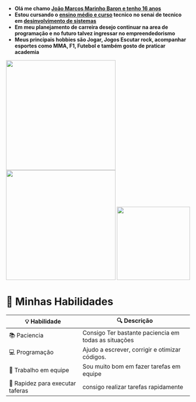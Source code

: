 - **Olá me chamo <ins>João Marcos Marinho Baron e tenho 16 anos</ins>**
- **Estou cursando o <ins>ensino médio e curso</ins> tecnico no senai de tecnico em <ins>desinvolvimento de sistemas</ins>**
- **Em meu planejamento de carreira desejo continuar na area de programação e no futuro talvez ingressar no empreendedorismo**
- **Meus principais hobbies são Jogar, Jogos Escutar rock, acompanhar esportes como MMA, F1, Futebol e também gosto de praticar academia**


<img src="https://github.com/user-attachments/assets/6a326f38-835e-4aaf-957a-8f0779206f7a" width="300">

<img src="https://github.com/user-attachments/assets/94c439c0-081f-4752-b2ab-54bc9b8ebfcc" width="300">

<img src="https://github.com/user-attachments/assets/b1fb12ae-277e-4454-a607-a02ff6d77df8" width="200">


 # 🤖 Minhas Habilidades  

| 💡 Habilidade       | 🔍 Descrição |
|--------------------|-------------|
| 📚 Paciencia | Consigo Ter bastante paciencia em todas as situações |
| 💻 Programação | Ajudo a escrever, corrigir e otimizar códigos. |
| 🎯 Trabalho em equipe| Sou muito bom em fazer tarefas em equipe |
| 🚀 Rapidez para executar taferas | consigo realizar tarefas rapidamente |
